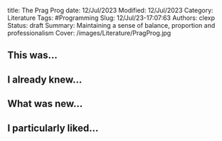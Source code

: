 title: The Prag Prog
date: 12/Jul/2023
Modified:  12/Jul/2023
Category: Literature
Tags: #Programming 
Slug: 12/Jul/23-17:07:63
Authors: clexp
Status: draft
Summary: Maintaining a sense of balance, proportion and professionalism
Cover: /images/Literature/PragProg.jpg
## This was...

## I already knew...

## What was new...

## I particularly liked... 
